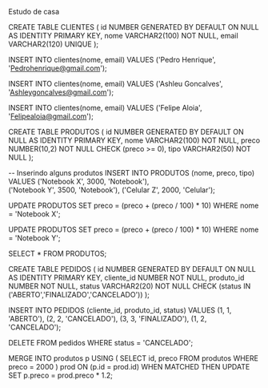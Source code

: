 Estudo de casa






CREATE TABLE CLIENTES (
  id    NUMBER GENERATED BY DEFAULT ON NULL AS IDENTITY PRIMARY KEY,
  nome  VARCHAR2(100) NOT NULL,
  email VARCHAR2(120) UNIQUE
);


INSERT INTO clientes(nome, email) VALUES ('Pedro Henrique', 'Pedrohenrique@gmail.com');

INSERT INTO clientes(nome, email) VALUES ('Ashleu Goncalves', 'Ashleygoncalves@gmail.com');

INSERT INTO clientes(nome, email) VALUES ('Felipe Aloia', 'Felipealoia@gmail.com');





CREATE TABLE PRODUTOS (
  id     NUMBER GENERATED BY DEFAULT ON NULL AS IDENTITY PRIMARY KEY,
  nome   VARCHAR2(100) NOT NULL,
  preco  NUMBER(10,2)  NOT NULL CHECK (preco >= 0),
  tipo   VARCHAR2(50) NOT NULL
);

-- Inserindo alguns produtos
INSERT INTO PRODUTOS (nome, preco, tipo) VALUES ('Notebook X', 3000, 'Notebook'),  
                                                ('Notebook Y', 3500, 'Notebook'),
                                                ('Celular Z', 2000, 'Celular');




UPDATE PRODUTOS SET preco = (preco + (preco / 100) * 10) WHERE nome = 'Notebook X';

UPDATE PRODUTOS SET preco = (preco + (preco / 100) * 10) WHERE nome = 'Notebook Y';

SELECT * FROM PRODUTOS;




CREATE TABLE PEDIDOS (
  id         NUMBER GENERATED BY DEFAULT ON NULL AS IDENTITY PRIMARY KEY,
  cliente_id NUMBER NOT NULL,
  produto_id NUMBER NOT NULL,
  status     VARCHAR2(20) NOT NULL CHECK (status IN ('ABERTO','FINALIZADO','CANCELADO'))
);


INSERT INTO PEDIDOS (cliente_id, produto_id, status)
            VALUES (1, 1, 'ABERTO'),
                   (2, 2, 'CANCELADO'),
                   (3, 3, 'FINALIZADO'),
                   (1, 2, 'CANCELADO');



DELETE FROM pedidos WHERE status = 'CANCELADO';




MERGE INTO produtos p
USING (
    SELECT id, preco
    FROM produtos
    WHERE preco = 2000
) prod
ON (p.id = prod.id)
WHEN MATCHED THEN
UPDATE SET p.preco = prod.preco * 1.2;